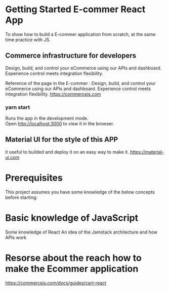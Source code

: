 # Getting Started E-commer React App
To show how to build a E-commer application from scratch, at the same time practice with JS.



## Commerce infrastructure for developers
Design, build, and control your eCommerce using our APIs and dashboard. Experience control meets integration flexibility.

Reference of the page in the E-commer : 
Design, build, and control your eCommerce using our APIs and dashboard. Experience control meets integration flexibility.
https://commercejs.com

### yarn start

Runs the app in the development mode.\
Open [http://localhost:3000](http://localhost:3000) to view it in the browser.

## Material UI for the style of this APP

it useful to builded and deploy it on an easy way to make it. https://material-ui.com

# Prerequisites
This project assumes you have some knowledge of the below concepts before starting:

# Basic knowledge of JavaScript
Some knowledge of React
An idea of the Jamstack architecture and how APIs work

# Resorse about the reach how to make the Ecommer application
https://commercejs.com/docs/guides/cart-react

